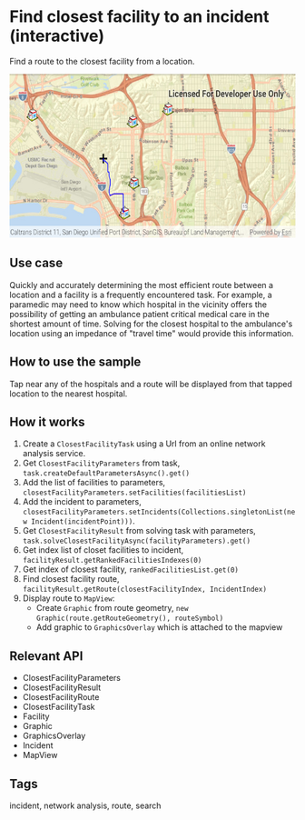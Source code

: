 # Find closest facility to an incident (interactive)

Find a route to the closest facility from a location.

![Image of find closest facility to an incident interactive](find-closest-facility-to-an-incident-interactive.png)

## Use case

Quickly and accurately determining the most efficient route between a location and a facility is a frequently encountered task. For example, a paramedic may need to know which hospital in the vicinity offers the possibility of getting an ambulance patient critical medical care in the shortest amount of time. Solving for the closest hospital to the ambulance's location using an impedance of "travel time" would provide this information.

## How to use the sample

Tap near any of the hospitals and a route will be displayed from that tapped location to the nearest hospital.

## How it works

1.  Create a `ClosestFacilityTask` using a Url from an online network analysis service.
2.  Get `ClosestFacilityParameters` from task, `task.createDefaultParametersAsync().get()`
3.  Add the list of facilities to parameters, `closestFacilityParameters.setFacilities(facilitiesList)`
4.  Add the incident to parameters, `closestFacilityParameters.setIncidents(Collections.singletonList(new Incident(incidentPoint)))`.
5.  Get `ClosestFacilityResult` from solving task with parameters, `task.solveClosestFacilityAsync(facilityParameters).get()`
6.  Get index list of closet facilities to incident, `facilityResult.getRankedFacilitiesIndexes(0)`
7.  Get index of closest facility, `rankedFacilitiesList.get(0)`
8.  Find closest facility route, `facilityResult.getRoute(closestFacilityIndex, IncidentIndex)`
9.  Display route to `MapView`:
    *   Create `Graphic` from route geometry, `new Graphic(route.getRouteGeometry(), routeSymbol)`
    *   Add graphic to `GraphicsOverlay` which is attached to the mapview

## Relevant API

*   ClosestFacilityParameters
*   ClosestFacilityResult
*   ClosestFacilityRoute
*   ClosestFacilityTask
*   Facility
*   Graphic
*   GraphicsOverlay
*   Incident
*   MapView

## Tags

incident, network analysis, route, search